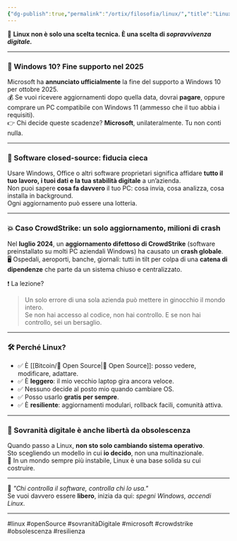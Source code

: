 ```yaml
---
{"dg-publish":true,"permalink":"/ortix/filosofia/linux/","title":"Linux","tags":["linux","open-source","sovranità-digitale","windows","crowdstrike","sicurezza","privacy"]}
---
```



🐧 **Linux non è solo una scelta tecnica. È una scelta di *sopravvivenza digitale.***

---

### 🧱 Windows 10? Fine supporto nel 2025

Microsoft ha **annunciato ufficialmente** la fine del supporto a Windows 10 per ottobre 2025.  
💰 Se vuoi ricevere aggiornamenti dopo quella data, dovrai **pagare**, oppure comprare un PC compatibile con Windows 11 (ammesso che il tuo abbia i requisiti).  
👉 Chi decide queste scadenze? **Microsoft**, unilateralmente. Tu non conti nulla.

---

### 🔐 Software closed-source: fiducia cieca

Usare Windows, Office o altri software proprietari significa affidare **tutto il tuo lavoro, i tuoi dati e la tua stabilità digitale** a un’azienda.  
Non puoi sapere **cosa fa davvero** il tuo PC: cosa invia, cosa analizza, cosa installa in background.  
Ogni aggiornamento può essere una lotteria.

---

### 💥 Caso CrowdStrike: un solo aggiornamento, milioni di crash

Nel **luglio 2024**, un **aggiornamento difettoso di CrowdStrike** (software preinstallato su molti PC aziendali Windows) ha causato un **crash globale**.  
🖥️ Ospedali, aeroporti, banche, giornali: tutti in tilt per colpa di una **catena di dipendenze** che parte da un sistema chiuso e centralizzato.

❗ La lezione?  
> Un solo errore di una sola azienda può mettere in ginocchio il mondo intero.  
> Se non hai accesso al codice, non hai controllo. E se non hai controllo, sei un bersaglio.

---

### 🛠️ Perché Linux?

- ✅ È [[Bitcoin/🧬 Open Source\|🧬 Open Source]]: posso vedere, modificare, adattare.
- ✅ È **leggero**: il mio vecchio laptop gira ancora veloce.
- ✅ Nessuno decide al posto mio quando cambiare OS.
- ✅ Posso usarlo **gratis per sempre**.
- ✅ È **resiliente**: aggiornamenti modulari, rollback facili, comunità attiva.

---

### 🧘 Sovranità digitale è anche libertà da obsolescenza

Quando passo a Linux, **non sto solo cambiando sistema operativo**.  
Sto scegliendo un modello in cui **io decido**, non una multinazionale.  
🧱 In un mondo sempre più instabile, Linux è una base solida su cui costruire.

---

💬 *"Chi controlla il software, controlla chi lo usa."*  
Se vuoi davvero essere **libero**, inizia da qui: *spegni Windows, accendi Linux*.

---

#linux #openSource #sovranitàDigitale #microsoft #crowdstrike #obsolescenza #resilienza